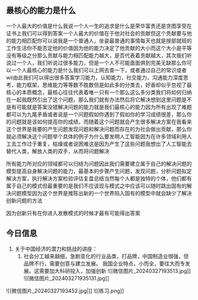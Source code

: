 ## 最核心的能力是什么
一个人最大的价值是什么我说一个人一生的追求是什么是荣华富贵还是贪图享受在证书上我们可以得到答案一个人最大的价值在于他对社会的贡献但这个贡献要与他的能力相匹配你可以说我是一个普通人，坐姿最普通的事情每天也就是按部就班的工作生活你不能否定他的价值因为他的能力决定了他贡献的大小而这个大小是平等没有等级之分那么贡献与能力相匹配能力越大，是否代表着贡献越大，其次我们听说过一个人，我们听说过很多能力，但是一个人不可能面面俱到完美无缺那么你可以一个人最核心的能力是什么我们可以上网去查一下，或者通过自己的常识或者wii由此我们可以得出很多答案学习能力，认知能力，社交能力，沟通能力深度思考，能力框架，思维能力等等数不胜数但是如此多的分类去，好香却似乎忽视了最核心的本质概念，最核心往往代表着唯一只有一个那么这么多分类我们将如何归纳在一起我既然引出了这个问题，那么我们就有办法然后将它解决想到这里问题是不是有可能就是答案没错解决问题的能力就是我们最核心的能力因为所有出现了难题都可以为九尾矛盾或者说是一个问题假如你遇到了假如你的学习成绩很差，那么你的问题就是该如何提高你的成绩，而随着这个问题就会产生很多解决方案在我看来这个世界是我要的产生问题发现问题和解决问题而存在的为社会做出贡献，那么你就必须解决这个问题举个具体的例子为什么要发明人工智能因为在许多领域利用人工去工作过于重复，枯燥或者说困难这是因为产生了这些问题我想出了人工智能去替代人类，解放人类的双手，从而将问题解决 

所有能力所对应的领域都可以归结为问题因此我们需要建立属于自己的解决问题的模型提高自身解决问题的能力，最基本的步骤产生问题，发现问题，分析问题拟定解决方案，执行解决方案检验评估复盘总结当然每个人都是独特的个体，他们都有属于自己的模式但最重要的是我们不应该现与模式之中应该可以随时跳出固有的解决问题模型因为这个世界是推陈出新的一个世界陷入固有的模型中就会缺少了解决创新问题的方法

因为创新只有在你进入发散模式的时候才最有可能得出答案


## 今日信息
1. 关于中国经济的潜力和挑战的讲座：
	1. 社会分工越来越细，急剧变化的行业品类，打品牌，中国制造业很强，但品牌不行，需要创意与建立发展。
		我国企业特点，小而全，要往大而专发展。这需要加大科研投入，加强创新
		![[微信图片_20240327193513.jpg]]
		![[微信图片_202403271935131.jpg]]


![[微信图片_20240327193452.jpg|]]
![[练习.png]]